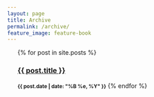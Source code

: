 ```yaml
---
layout: page
title: Archive
permalink: /archive/
feature_image: feature-book
---
```


<ul>
{% for post in site.posts %}	
    <h3><a href="{{ post.url }}">{{ post.title }}</a></h3>
    <small><strong>{{ post.date | date: "%B %e, %Y" }}</strong></small>			
{% endfor %}	
</ul>

<!--
<ul>
  {% for post in site.posts %}
    <li>
      <a href="{{ post.url }}">{{ post.title }}</a>, <small>{{ post.date | date: "%B %e, %Y" }}</small>	
    </li>
  {% endfor %}
</ul>
-->
